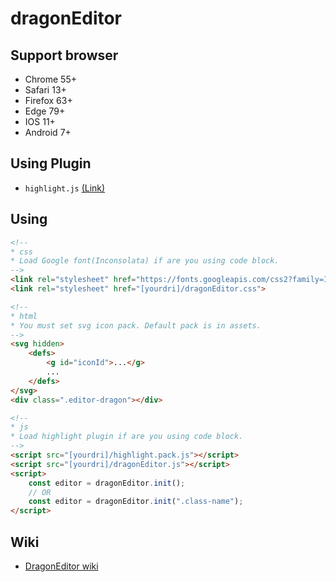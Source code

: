 # dragonEditor

## Support browser

-   Chrome 55+
-   Safari 13+
-   Firefox 63+
-   Edge 79+
-   IOS 11+
-   Android 7+

## Using Plugin

-   `highlight.js` [(Link)](https://highlightjs.org/)

## Using

```html
<!-- 
* css
* Load Google font(Inconsolata) if are you using code block.
-->
<link rel="stylesheet" href="https://fonts.googleapis.com/css2?family=Inconsolata:wght@400;700&amp;display=swap">
<link rel="stylesheet" href="[yourdri]/dragonEditor.css">

<!-- 
* html
* You must set svg icon pack. Default pack is in assets.
-->
<svg hidden>
    <defs>
        <g id="iconId">...</g>
        ...
    </defs>
</svg>
<div class=".editor-dragon"></div>

<!-- 
* js
* Load highlight plugin if are you using code block.
-->
<script src="[yourdri]/highlight.pack.js"></script>
<script src="[yourdri]/dragonEditor.js"></script>
<script>
    const editor = dragonEditor.init();
    // OR
    const editor = dragonEditor.init(".class-name");
</script>
```

## Wiki

-   [DragonEditor wiki](https://github.com/lovefields/dragonEditor/wiki)
